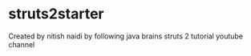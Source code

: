 # struts2starter

Created by nitish naidi 
by following java brains struts 2 tutorial 
youtube channel
